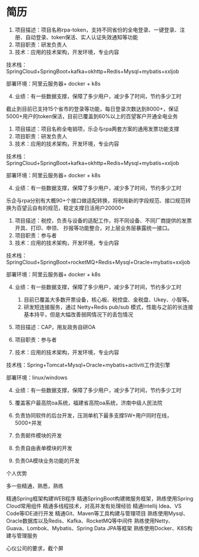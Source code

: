 # 简历



1. 项目描述：项目名称rpa-token，支持不同省份的全电登录、一键登录、注册、自动登录、token保活、实人认证失效通知等功能
2. 项目职责：研发负责人
3. 技术：应用的技术架构，开发环境，专业内容

技术栈：SpringCloud+SpringBoot+kafka+okhttp+Redis+Mysql+mybatis+xxljob

部署环境：阿里云服务器+ docker + k8s


4. 业绩：有一些数据支撑，保障了多少用户，减少多了时间，节约多少工时

截止到目前已支持15个省市的登录等功能，每日登录次数达到8000+，保证5000+用户的token保活，目前已覆盖到60%以上的百望客户开通全电业务


1. 项目描述：项目名称全电销项，乐企与rpa两套方案的通用发票功能支撑
2. 项目职责：研发负责人
3. 技术：应用的技术架构，开发环境，专业内容

技术栈：SpringCloud+SpringBoot+kafka+okhttp+Redis+Mysql+mybatis+xxljob

部署环境：阿里云服务器+ docker + k8s


4. 业绩：有一些数据支撑，保障了多少用户，减少多了时间，节约多少工时


乐企与rpa分别有大概90+个接口做适配转换，将税局新的字段规范、接口规范转换为百望云自有的规范，稳定支撑日活用户20000+



1. 项目描述：税控，负责与设备的适配工作，将不同设备、不同厂商提供的发票开具、打印、申领、 抄报等功能整合，对上层业务层暴露统一接口。
2. 项目职责：参与者
3. 技术：应用的技术架构，开发环境，专业内容

技术栈：SpringCloud+SpringBoot+rocketMQ+Redis+Mysql+Oracle+mybatis+xxljob

部署环境：阿里云服务器+ docker + k8s


4. 业绩：有一些数据支撑，保障了多少用户，减少多了时间，节约多少工时


    1. 目前已覆盖大多数开票设备，核心板、税控盘、金税盘、Ukey、小智等。
    2. 研发短连接服务，通过 Netty+Redis pub/sub 模式，性能与之前的长连接基本持平，但是大幅改善弱网情况下的丢包情况



1. 项目描述：CAP，用友政务自研OA
2. 项目职责：参与者
3. 技术：应用的技术架构，开发环境，专业内容

技术栈：Spring+Tomcat+Mysql+Oracle+mybatis+activiti工作流引擎

部署环境：linux/windows


4. 业绩：有一些数据支撑，保障了多少用户，减少多了时间，节约多少工时

1. 覆盖客户最高院oa系统，福建省高院oa系统，济南中级人民法院
2. 负责协同软件的后台开发，压测单机下最多支撑5W+用户同时在线，5000+并发
3. 负责邮件模块的开发
4. 负责自由表单模块的开发
5. 负责OA模块业务功能的开发

个人优势

多一些精通，熟悉，熟练

精通Spring框架构建WEB程序
精通SpringBoot构建微服务框架，熟练使用Spring Cloud常用组件
精通多线程技术，对高并发有处理经验
精通Intellij Idea、VS Code等IDE进行开发
精通Git、Maven等工具构建与管理项目
熟练使用Mysql、Oracle数据库以及Redis、Kafka、RocketMQ等中间件
熟练使用Netty、Guava、Lombok、Mybatis、Spring Data JPA等框架
熟练使用Docker、K8S构建与管理服务






心仪公司的要求，截个屏